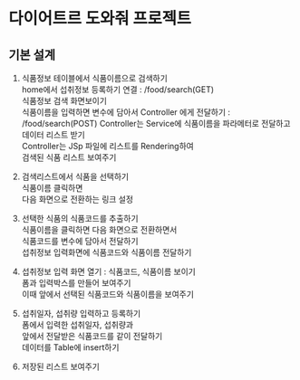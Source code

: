 # 다이어트르 도와줘 프로젝트

## 기본 설계
1. 식품정보 테이블에서 식품이름으로 검색하기  
home에서 섭취정보 등록하기 연결 : /food/search(GET)  
식품정보 검색 화면보이기  
식품이름을 입력하면 변수에 담아서 Controller 에게 전달하기  : /food/search(POST)
Controller는 Service에 식품이름을 파라메터로 전달하고  
데이터 리스트 받기  
Controller는 JSp 파일에 리스트를 Rendering하여   
검색된 식품 리스트 보여주기  
  
2. 검색리스트에서 식품을 선택하기  
식품이름 클릭하면  
다음 화면으로 전환하는 링크 설정  
  
3. 선택한 식품의 식품코드를 추출하기  
식품이름을 클릭하면 다음 화면으로 전환하면서  
식품코드를 변수에 담아서 전달하기  
섭취정보 입력화면에 식품코드와 식품이름 전달하기  
  
4. 섭취정보 입력 화면 열기 : 식품코드, 식품이름 보이기  
폼과 입력박스를 만들어 보여주기  
이때 앞에서 선택된 식품코드와 식품이름을 보여주기  
  
5. 섭취일자, 섭취량 입력하고 등록하기  
폼에서 입력한 섭취일자, 섭취량과  
앞에서 전달받은 식품코드를 같이 전달하기  
데이터를 Table에 insert하기  
  
6. 저장된 리스트 보여주기
 